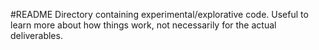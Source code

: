 #README
Directory containing experimental/explorative code. Useful to learn more about how things work, not necessarily for the actual deliverables.
